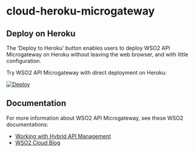 # cloud-heroku-microgateway

## Deploy on Heroku

The ‘Deploy to Heroku’ button enables users to deploy WSO2 API Microgateway on Heroku without leaving the web browser,
 and with little configuration.

Try WSO2 API Microgateway with direct deployment on Heroku:

[![Deploy](https://www.herokucdn.com/deploy/button.svg)](https://heroku.com/deploy?template=https://github.com/NipunaPrashan/heroku.git/tree/master)

## Documentation

For more information about WSO2 API Microgateway, see these WSO2 documentations:

- [Working with Hybrid API Management](https://docs.wso2.com/display/APICloud/Working+with+Hybrid+API+Management)
- [WSO2 Cloud Blog](https://wso2.com/blogs/cloud/going-hybrid-on-premises-api-gateways/)

